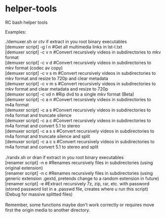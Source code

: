 # helper-tools
RC bash helper tools

Examples:

./demuxer.sh or ctv if extract in you root binary executables \
[demuxer script] -g l n   #Get all multimedia links in lst-l.txt \
[demuxer script] -c v n   #Convert recursively videos in subdirectories to mkv format \
[demuxer script] -c v d   #Convert recursively videos in subdirectories to mkv format (codec av copy)\
[demuxer script] -c v s m #Convert recursively videos in subdirectories to mkv format and resize to 720p and clear metadata\
[demuxer script] -c v m s #Convert recursively videos in subdirectories to mkv format and clear metadata and resize to 720p\
[demuxer script] -c vd n  #Rip dvd to a single mkv format (Beta) \
[demuxer script] -c a n   #Convert recursively videos in subdirectories to m4a format \
[demuxer script] -c a s   #Convert recursively videos in subdirectories to m4a format and truncate silence \
[demuxer script] -c a c   #Convert recursively videos in subdirectories to m4a format and convert 5.1 to stereo \
[demuxer script] -c a s s #Convert recursively videos in subdirectories to m4a format and truncate silence and split \
[demuxer script] -c a c s #Convert recursively videos in subdirectories to m4a format and convert 5.1 to stereo and split \
 \
./randx.sh or dran if extract in you root binary executables \
[renamer script] -n e   #Renames recursively files in subdirectories (using original extension) \
[renamer script] -n c   #Renames recursively files in subdirectories (using generic extension .gextd, pretends change to a random extension in future) \
[renamer script] -e   #Extract recursively 7z, zip, rar, etc. with password (stored password list in a .passwd file, creates where u run this script) (Debug for massive splitted files) \
 \
Remember, some functions maybe don't work correctly or requires move first the origin media to another directory.
